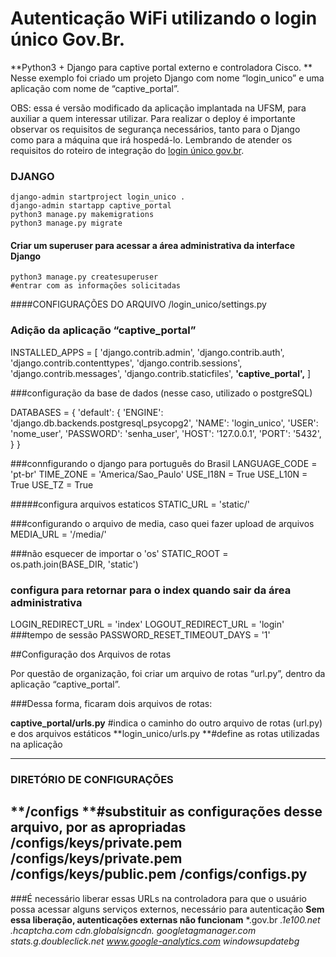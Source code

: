 # **Autenticação WiFi utilizando o login único Gov.Br.**

**Python3 + Django para captive portal externo e controladora Cisco.
**
Nesse exemplo foi criado um projeto Django com nome “login_unico” e uma aplicação com nome de “captive_portal”.


OBS: essa é versão modificado da aplicação implantada na UFSM, para auxiliar a quem interessar utilizar. Para realizar o deploy é importante observar os requisitos de segurança necessários, tanto para o Django como para a máquina que irá hospedá-lo. Lembrando de atender os requisitos do roteiro de integração do [login único gov.br][1].

### DJANGO
```shell
django-admin startproject login_unico .
django-admin startapp captive_portal
python3 manage.py makemigrations
python3 manage.py migrate
```
#### Criar um superuser para acessar a área administrativa da interface Django
```shell
python3 manage.py createsuperuser
#entrar com as informações solicitadas
```


####CONFIGURAÇÕES DO ARQUIVO /login_unico/settings.py 

### Adição da aplicação “captive_portal”
INSTALLED_APPS = [
    'django.contrib.admin',
    'django.contrib.auth',
    'django.contrib.contenttypes',
    'django.contrib.sessions',
    'django.contrib.messages',
    'django.contrib.staticfiles',
    **'captive_portal',**
]

###configuração da base de dados (nesse caso, utilizado o postgreSQL)


DATABASES = {
    'default': {
        'ENGINE': 'django.db.backends.postgresql_psycopg2',
        'NAME': 'login_unico',
        'USER': 'nome_user',
        'PASSWORD': 'senha_user',
        'HOST': '127.0.0.1',
        'PORT': '5432',
    }
}

###connfigurando o django para português do Brasil
LANGUAGE_CODE = 'pt-br'
TIME_ZONE = 'America/Sao_Paulo'
USE_I18N = True
USE_L10N = True
USE_TZ = True

#####configura arquivos estaticos
STATIC_URL = 'static/'

###configurando o arquivo de media, caso quei fazer upload de arquivos
MEDIA_URL = '/media/'

###não esquecer de importar o 'os'
STATIC_ROOT = os.path.join(BASE_DIR, 'static')
### configura para retornar para o index quando sair da área administrativa
LOGIN_REDIRECT_URL = 'index'
LOGOUT_REDIRECT_URL = 'login'
###tempo de sessão
PASSWORD_RESET_TIMEOUT_DAYS = '1'

##Configuração dos Arquivos de rotas 

Por questão de organização, foi criar um arquivo de rotas “url.py”, dentro da aplicação “captive_portal”. 

###Dessa forma, ficaram dois arquivos de rotas:

**captive_portal/urls.py** #indica o caminho do outro arquivo de rotas (url.py) e dos arquivos estáticos
**login_unico/urls.py **#define as rotas utilizadas na aplicação


------------
### DIRETÓRIO DE CONFIGURAÇÕES
**/configs **#substituir as configurações desse arquivo, por as apropriadas
**/configs/keys/private.pem
/configs/keys/private.pem
/configs/keys/public.pem
/configs/configs.py**
------------


###É necessário liberar essas URLs na controladora para que o usuário possa acessar alguns serviços externos, necessário para autenticação
**Sem essa liberação, autenticações externas não funcionam**
    *.gov.br
    *.1e100.net
    *.hcaptcha.com
    cdn.globalsigncdn.*
    *googletagmanager.com
    stats.g.doubleclick.net
    www.google-analytics.com*
    windowsupdatebg*










[1]: https://manual-roteiro-integracao-login-unico.servicos.gov.br/pt/stable/index.html "login único gov.br"
